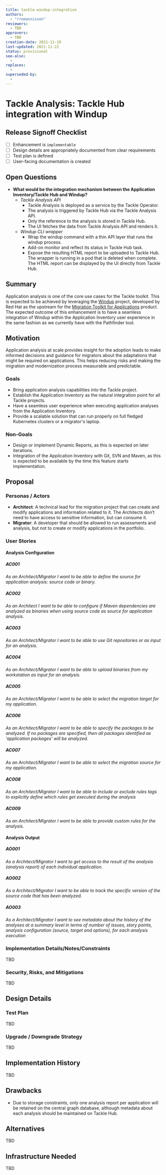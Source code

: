 ```yaml
---
title: tackle-windup-integration
authors:
  - "rromannissen"
reviewers:
  - TBD
approvers:
  - TBD
creation-date: 2021-11-19
last-updated: 2021-11-22
status: provisional
see-also:
  -   
replaces:
  -
superseded-by:
  -
---
```


# Tackle Analysis: Tackle Hub integration with Windup


## Release Signoff Checklist

- [ ] Enhancement is `implementable`
- [ ] Design details are appropriately documented from clear requirements
- [ ] Test plan is defined
- [ ] User-facing documentation is created

## Open Questions

- **What would be the integration mechanism between the Application Inventory/Tackle
Hub and Windup?**
  - *Tackle Analysis API*
    - Tackle Analysis is deployed as a service by the Tackle Operator.
    - The analysis is triggered by Tackle Hub via the Tackle Analysis API.
    - Only the reference to the analysis is stored in Tackle Hub.
    - The UI fetches the data from Tackle Analysis API and renders it.
  - *Windup CLI wrapper*
    - Wrap the windup command with a thin API layer that runs the windup process.
    - Add-on monitor and reflect its status in Tackle Hub task.
    - Expose the resulting HTML report to be uploaded to Tackle Hub. The wrapper is
    running in a pod that is deleted when complete. The HTML report can be displayed
    by the UI directly from Tackle Hub.


## Summary

Application analysis is one of the core use cases for the Tackle toolkit. This is
expected to be achieved by leveraging the [Windup](https://github.com/windup/windup)
project, developed by Red Hat as the upstream for the
[Migration Toolkit for Applications](https://developers.redhat.com/products/mta/overview)
product. The expected outcome of this enhancement is to have a seamless integration
of Windup within the Application Inventory user experience in the same fashion as
we currently have with the Pathfinder tool.


## Motivation

Application analysis at scale provides insight for the adoption leads to make
informed decisions and guidance for migrators about the adaptations that might
be required on applications. This helps reducing risks and making the migration
and modernization process measurable and predictable.

### Goals

- Bring application analysis capabilities into the Tackle project.
- Establish the Application Inventory as the natural integration point for all
Tackle projects.
- Have a seamless user experience when executing application analyses from the
Application Inventory.
- Provide a scalable solution that can run properly on full fledged Kubernetes
clusters or a migrator's laptop.

### Non-Goals

- Design or implement Dynamic Reports, as this is expected on later iterations.
- Integration of the Application Inventory with Git, SVN and Maven, as this is
expected to be available by the time this feature starts implementation.

## Proposal

### Personas / Actors

- **Architect**: A technical lead for the migration project that can create and
modify applications and information related to it. The Architects don’t need to
have access to sensitive information, but can consume it.
- **Migrator**: A developer that should be allowed to run assessments and analysis,
but not to create or modify applications in the portfolio.


### User Stories

#### Analysis Configuration

##### AC001

*As an Architect/Migrator I want to be able to define the source for application analysis:
source code or binary.*

##### AC002

*As an Architect I want to be able to configure if Maven dependencies are analyzed as binaries
 when using source code as source for application analysis.*

##### AC003

*As an Architect/Migrator I want to be able to use Git repositories or as input
for an analysis.*

##### AC004

*As an Architect/Migrator I want to be able to upload binaries from my workstation
as input for an analysis.*

##### AC005

*As an Architect/Migrator I want to be able to select the migration target for
my application.*

##### AC006

*As an Architect/Migrator I want to be able to specify the packages to be analyzed.
If no packages are specified, then all packages identified as 'application packages' will be analyzed.*

##### AC007

*As an Architect/Migrator I want to be able to select the migration source for
my application.*

##### AC008

*As an Architect/Migrator I want to be able to include or exclude rules tags to
explicitly define which rules get executed during the analysis*

##### AC009

*As an Architect/Migrator I want to be able to provide custom rules for the analysis.*

#### Analysis Output

##### AO001

*As a Architect/Migrator I want to get access to the result of the analysis (analysis report)
of each individual application.*

##### AO002

*As a Architect/Migrator I want to be able to track the specific version of the source code
that has been analyzed.*

##### AO003

*As a Architect/Migrator I want to see metadata about the history of the analyses at a
summary level in terms of number of issues, story points, analysis configuration
(source, target and options), for each analysis execution*


### Implementation Details/Notes/Constraints

TBD

### Security, Risks, and Mitigations

TBD

## Design Details

### Test Plan

TBD

### Upgrade / Downgrade Strategy

TBD

## Implementation History

TBD

## Drawbacks

- Due to storage constraints, only one analysis report per application will be
retained on the central graph database, although metadata about each analysis
should be maintained on Tackle Hub.

## Alternatives

TBD

## Infrastructure Needed

TBD
